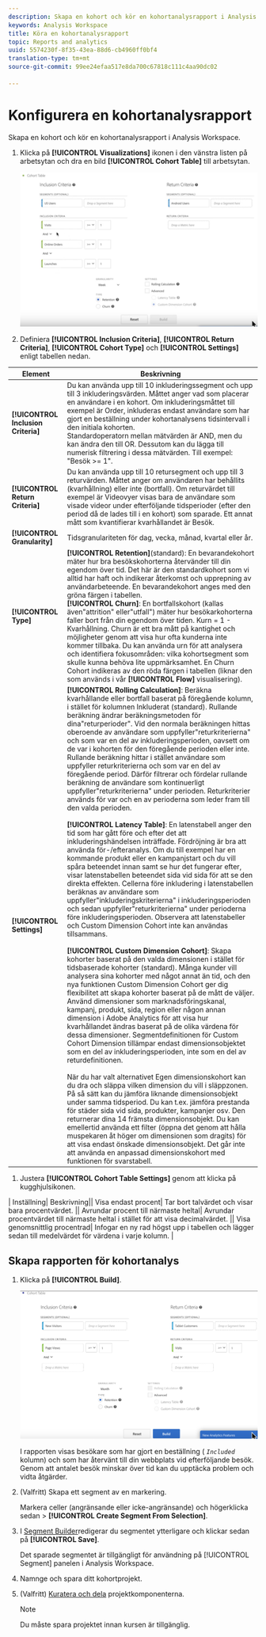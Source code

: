 ```yaml
---
description: Skapa en kohort och kör en kohortanalysrapport i Analysis Workspace.
keywords: Analysis Workspace
title: Köra en kohortanalysrapport
topic: Reports and analytics
uuid: 5574230f-8f35-43ea-88d6-cb4960ff0bf4
translation-type: tm+mt
source-git-commit: 99ee24efaa517e8da700c67818c111c4aa90dc02

---
```



# Konfigurera en kohortanalysrapport

Skapa en kohort och kör en kohortanalysrapport i Analysis Workspace.

1. Klicka på **[!UICONTROL Visualizations]** ikonen i den vänstra listen på arbetsytan och dra en bild **[!UICONTROL Cohort Table]** till arbetsytan.

   ![](assets/cohort-table.png)

1. Definiera **[!UICONTROL Inclusion Criteria]**, **[!UICONTROL Return Criteria]**, **[!UICONTROL Cohort Type]** och **[!UICONTROL Settings]** enligt tabellen nedan.

| Element | Beskrivning |
|--- |--- |
| **[!UICONTROL Inclusion Criteria]** | Du kan använda upp till 10 inkluderingssegment och upp till 3 inkluderingsvärden. Måttet anger vad som placerar en användare i en kohort. Om inkluderingsmåttet till exempel är Order, inkluderas endast användare som har gjort en beställning under kohortanalysens tidsintervall i den initiala kohorten.<br>Standardoperatorn mellan mätvärden är AND, men du kan ändra den till OR. Dessutom kan du lägga till numerisk filtrering i dessa mätvärden. Till exempel: &quot;Besök >= 1&quot;.</br> |
| **[!UICONTROL Return Criteria]** | Du kan använda upp till 10 retursegment och upp till 3 returvärden. Måttet anger om användaren har behållits (kvarhållning) eller inte (bortfall). Om returvärdet till exempel är Videovyer visas bara de användare som visade videor under efterföljande tidsperioder (efter den period då de lades till i en kohort) som sparade. Ett annat mått som kvantifierar kvarhållandet är Besök. |
| **[!UICONTROL Granularity]** | Tidsgranulariteten för dag, vecka, månad, kvartal eller år. |
| **[!UICONTROL Type]** | **[!UICONTROL Retention]**(standard): En bevarandekohort mäter hur bra besökskohorterna återvänder till din egendom över tid. Det här är den standardkohort som vi alltid har haft och indikerar återkomst och upprepning av användarbeteende. En bevarandekohort anges med den gröna färgen i tabellen.<br>**[!UICONTROL Churn]**: En bortfallskohort (kallas även&quot;attrition&quot; eller&quot;utfall&quot;) mäter hur besökarkohorterna faller bort från din egendom över tiden. Kurn = 1 - Kvarhållning. Churn är ett bra mått på kantighet och möjligheter genom att visa hur ofta kunderna inte kommer tillbaka. Du kan använda urn för att analysera och identifiera fokusområden: vilka kohortsegment som skulle kunna behöva lite uppmärksamhet. En Churn Cohort indikeras av den röda färgen i tabellen (liknar den som används i vår **[!UICONTROL Flow]** visualisering).</br> |
| **[!UICONTROL Settings]** | **[!UICONTROL Rolling Calculation]**: Beräkna kvarhållande eller bortfall baserat på föregående kolumn, i stället för kolumnen Inkluderat (standard). Rullande beräkning ändrar beräkningsmetoden för dina&quot;returperioder&quot;. Vid den normala beräkningen hittas oberoende av användare som uppfyller&quot;returkriterierna&quot; och som var en del av inkluderingsperioden, oavsett om de var i kohorten för den föregående perioden eller inte. Rullande beräkning hittar i stället användare som uppfyller returkriterierna och som var en del av föregående period. Därför filtrerar och fördelar rullande beräkning de användare som kontinuerligt uppfyller&quot;returkriterierna&quot; under perioden. Returkriterier används för var och en av perioderna som leder fram till den valda perioden. </br><br>**[!UICONTROL Latency Table]**: En latenstabell anger den tid som har gått före och efter det att inkluderingshändelsen inträffade. Fördröjning är bra att använda för-/efteranalys. Om du till exempel har en kommande produkt eller en kampanjstart och du vill spåra beteendet innan samt se hur det fungerar efter, visar latenstabellen beteendet sida vid sida för att se den direkta effekten. Cellerna före inkludering i latenstabellen beräknas av användare som uppfyller&quot;inkluderingskriterierna&quot; i inkluderingsperioden och sedan uppfyller&quot;returkriterierna&quot; under perioderna före inkluderingsperioden. Observera att latenstabeller och Custom Dimension Cohort inte kan användas tillsammans.</br><br>**[!UICONTROL Custom Dimension Cohort]**: Skapa kohorter baserat på den valda dimensionen i stället för tidsbaserade kohorter (standard). Många kunder vill analysera sina kohorter med något annat än tid, och den nya funktionen Custom Dimension Cohort ger dig flexibilitet att skapa kohorter baserat på de mått de väljer. Använd dimensioner som marknadsföringskanal, kampanj, produkt, sida, region eller någon annan dimension i Adobe Analytics för att visa hur kvarhållandet ändras baserat på de olika värdena för dessa dimensioner. Segmentdefinitionen för Custom Cohort Dimension tillämpar endast dimensionsobjektet som en del av inkluderingsperioden, inte som en del av returdefinitionen.</br><br>När du har valt alternativet Egen dimensionskohort kan du dra och släppa vilken dimension du vill i släppzonen. På så sätt kan du jämföra liknande dimensionsobjekt under samma tidsperiod. Du kan t.ex. jämföra prestanda för städer sida vid sida, produkter, kampanjer osv. Den returnerar dina 14 främsta dimensionsobjekt. Du kan emellertid använda ett filter (öppna det genom att hålla muspekaren åt höger om dimensionen som dragits) för att visa endast önskade dimensionsobjekt. Det går inte att använda en anpassad dimensionskohort med funktionen för svarstabell.</br> |

1. Justera **[!UICONTROL Cohort Table Settings]** genom att klicka på kugghjulsikonen.

| Inställning| Beskrivning|| Visa endast procent| Tar bort talvärdet och visar bara procentvärdet. || Avrundar procent till närmaste heltal| Avrundar procentvärdet till närmaste heltal i stället för att visa decimalvärdet. || Visa genomsnittlig procentrad| Infogar en ny rad högst upp i tabellen och lägger sedan till medelvärdet för värdena i varje kolumn. |

## Skapa rapporten för kohortanalys

1. Klicka på **[!UICONTROL Build]**.

   ![Stegresultat](assets/cohort-report.png)

   I rapporten visas besökare som har gjort en beställning ( *`Included`* kolumn) och som har återvänt till din webbplats vid efterföljande besök. Genom att antalet besök minskar över tid kan du upptäcka problem och vidta åtgärder.
1. (Valfritt) Skapa ett segment av en markering.

   Markera celler (angränsande eller icke-angränsande) och högerklicka sedan > **[!UICONTROL Create Segment From Selection]**.

1. I [Segment Builder](https://marketing.adobe.com/resources/help/en_US/analytics/segment/seg_build.html)redigerar du segmentet ytterligare och klickar sedan på **[!UICONTROL Save]**.

   Det sparade segmentet är tillgängligt för användning på [!UICONTROL Segment] panelen i Analysis Workspace.
1. Namnge och spara ditt kohortprojekt.
1. (Valfritt) [Kuratera och dela](/help/analyze/analysis-workspace/curate-share/curate.md) projektkomponenterna.

   >[!NOTE]
   >
   >Du måste spara projektet innan kursen är tillgänglig.

